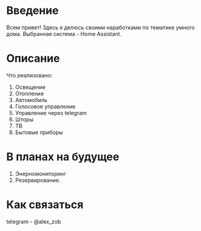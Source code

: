 # Введение
Всем привет! 
Здесь я делюсь своими наработками по тематике умного дома.
Выбранная система - Home Assistant.
# Описание
Что реализовано:
1. Освещение
2. Отопление 
3. Автомобиль 
4. Голосовое управление 
5. Управление через telegram 
6. Шторы 
7. ТВ
8. Бытовые приборы
# В планах на будущее
1. Энерномониторинг
2. Резервирование.
# Как связаться
telegram - @alex_zob